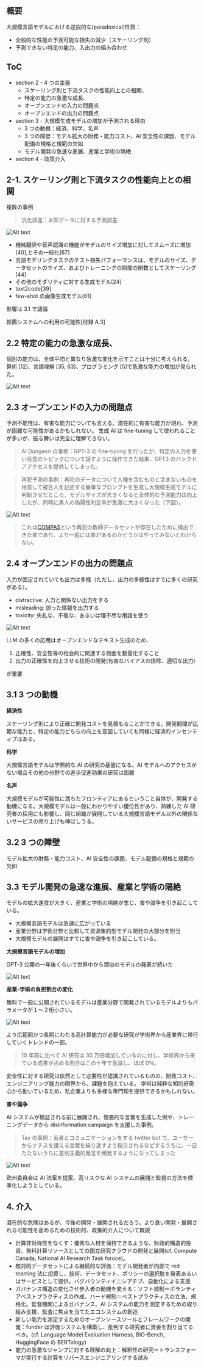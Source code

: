 ## 概要

大規模言語モデルにおける逆説的な(paradoxical)性質：

- 全般的な性能の予測可能な損失の減少（スケーリング則）
- 予測できない特定の能力、入出力の組み合わせ

## ToC

- section 2 - 4 つの主張
  - スケーリング則と下流タスクの性能向上との相関、
  - 特定の能力の急激な成長、
  - オープンエンドの入力の問題点
  - オープンエンドの出力の問題点
- section 3 - 大規模生成モデルの増加が予測される理由
  - 3 つの動機：経済、科学、名声
  - 3 つの障壁：モデル拡大の財務・能力コスト、AI 安全性の課題、モデル配備の規格と規範の欠如
  - モデル開発の急速な進展、産業と学術の隔絶
- section 4 - 政策介入

## 2-1. スケーリング則と下流タスクの性能向上との相関

複数の事例

> 汎化誤差：未知データに対する予測誤差

![Alt text](<第2問図表/Screenshot 2023-08-22 at 21.51.22.png>)

- 機械翻訳や音声認識の機能がモデルのサイズ増加に対してスムーズに増加[40],とその一般化[67]
- 言語モデリングタスクのテスト損失パフォーマンスは、モデルのサイズ、データセットのサイズ、およびトレーニングの期間の関数としてスケーリング[44]
- その他のモダリティに対する生成モデル[24]
- text2code[39]
- few-shot の画像生成モデル[61]

影響は 3.1 で議論

推薦システムへの利用の可能性[付録 A.3]

## 2.2 特定の能力の急激な成長、

個別の能力は、全体平均と異なり急激な変化を示すことは十分に考えられる。
算術 [12]、言語理解 [35, 63]、プログラミング [5]で急激な能力の増加が見られた。

![Alt text](<第2問図表/Screenshot 2023-08-22 at 21.51.40.png>)

## 2.3 オープンエンドの入力の問題点

予測不能性は、有害な能力についても言える。潜在的に有害な能力が現れ、予測が困難な可能性があるかもしれない。
生成 AI は fine-tuning して使われることが多いが、振る舞いは完全に理解できない。

> AI Dungeon の事例：GPT-3 の fine-tuning を行ったが、特定の入力を使い任意のトピックについて話すように操作できた結果、GPT3 のバックドアアクセスを提供してしまった。

> 再犯予測の事例：再犯のデータについて人種を含むものと含まないものを用意して被告人を記述する簡単なプロンプトを生成し大規模生成モデルに判断させたところ、モデルサイズが大きくなると全体的な予測能力は向上したが、同時に黒人の偽陽性判定率が急激に大きくなった（下図）。

![Alt text](<第2問図表/Screenshot 2023-08-22 at 21.51.52.png>)

> これは[COMPAS](https://www.axion.zone/is-the-recidivism-prediction-algorithm-fair-to-race/)という再犯の教師データセットが存在したために検出できた害であり、より一般には害があるのかどうかはやってみないとわからない。

## 2.4 オープンエンドの出力の問題点

入力が固定されていても出力は多様（ただし、出力の多様性はすでに多くの研究がある）。

- distractive: 入力と関係ない出力をする
- misleading: 誤った情報を出力する
- toxicity: 失礼な、不敬な、あるいは理不尽な用語を使う

![Alt text](<第2問図表/Screenshot 2023-08-22 at 21.54.39.png>)

LLM の多くの応用はオープンエンドなテキスト生成のため、

1. 正確性、安全性等の社会的に関連する側面を数量化すること
2. 出力の正確性を向上させる技術の開発(有害なバイアスの排除、適切な出力)

が重要

## 3.1 3 つの動機

**経済性**

スケーリング則により正確に開発コストを見積もることができる。開発期間が広範な能力と、特定の能力どちらの向上を意図していても同様に経済的インセンティブはある。

**科学**

大規模言語モデルは学際的な AI の研究の基盤になる。AI モデルへのアクセスがない場合その他の分野での進歩促進効果の研究は困難

**名声**

大規模モデルが可能性に満ちたフロンティアにあるということ自体が、開発する動機になる。大規模モデルは一般にわかりやすい優位性があり、熟練した AI 研究者の採用にも影響し、同じ組織が展開している大規模言語モデル以外の関係ないサービスの売り上げも伸ばしうる。

## 3.2 3 つの障壁

モデル拡大の財務・能力コスト、AI 安全性の課題、モデル配備の規格と規範の欠如

## 3.3 モデル開発の急速な進展、産業と学術の隔絶

モデルの拡大速度が大きく、産業と学術の隔絶が生じ、害や論争を引き起こしている。

- 大規模言語モデルは急速に広がっている
- 産業分野は学術分野と比較して資源集約型モデル開発の大部分を担当
- 大規模モデルの展開はすでに害や論争を引き起こしている。

**大規模言語モデルの増加**

GPT-3 公開の一年後くらいで世界中から類似のモデルの発表が続いた

![Alt text](<第2問図表/Screenshot 2023-08-22 at 21.54.50.png>)

**産業-学術の負担割合の変化**

無料で一般に公開されているモデルは産業分野で開発されているモデルよりもパラメータが１〜２桁小さい。

![Alt text](<第2問図表/Screenshot 2023-08-22 at 21.55.11.png>)

より広範囲かつ長期にわたる高計算能力が必要な研究が学術界から産業界に移行していくトレンドの一部。

> 10 年前に比べて AI 研究は 30 万倍増加しているのに対し、学術界から来ている成果が占める割合はこの十年で急減し、ほぼ 0％。

安全性に対する研究は依然として必要性が認識されているものの、財政コスト、エンジニアリング能力の限界から、課題を抱えている。
学術は純粋な知的好奇心から動いているため、私企業よりも多様な専門知を提供できるかもしれない。

**害や論争**

AI システムが検証される前に展開され、憎悪的な言葉を生成した例や、トレーニングデータから disinformation campaign を支援した事例。

> Tay の事例：若者とコミュニケーションをする twitter bot で、ユーザーからナチスを讃える言葉を繰り返すよう指示されるなどするうちに、一日たたないうちに差別主義的発言を頻発するようになってしまった

![Alt text](%E7%AC%AC2%E5%95%8F%E5%9B%B3%E8%A1%A8/tay-artificial-intelligence-twitter.png)

欧州委員会は AI 法案を提案、高リスクな AI システムの展開と監視の方法を標準化しようとしている。

## 4. 介入

潜在的な危険はあるが、今後の開発・展開されるだろう。より良い開発・展開される可能性を高めるための技術的、政策的介入について概説

- 計算非対称性をなくす：優秀な人材を保持できるような、財政的構造的投資。無料計算リソースとしての国立研究クラウドの開発と展開(cf. Compute Canada, National AI Research Task foruce)。
- 敵対的データセットによる継続的な評価：モデル開発者が内部で red teaming 法に投資し、技術、データセット、ポリシーの選択肢を発表あるいはサービスとして提供。バグバウンティイニシアチブ、自動化による支援
- ガバナンス構造の変化させ参入者の動機を変える：ソフト規制＝ボランティアベストプラクティスの作成、ハード規制＝ベストプラクティスの立法、規格化。監督機関によるガバナンス、AI システムの能力を測定するための取り組み支援、監査に焦点を当てたエコシステムの創造
- 新しい能力を測定するためのオープンソースツールとフレームワークの開発：funder は評価システムを構築し、批判する研究者に資金を割り当てるべき。(cf. Language Model Evaluation Harness, BIG-Bench, HuggingFace の BERTology)
- 能力の急激なジャンプに対する理解の向上：解釈性の研究＝トランスフォーマが実行する計算をリバースエンジニアリングする試み
